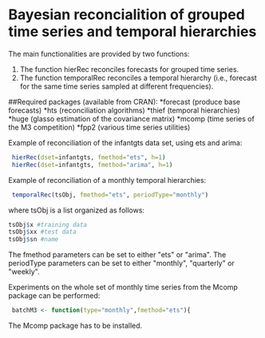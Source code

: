 # Bayesian reconcialition of grouped time series and temporal hierarchies 

The main functionalities are provided by two functions:
1. The function hierRec reconciles forecasts for grouped time series.
2. The function temporalRec reconciles a temporal hierarchy (i.e., forecast for the same time series sampled at different frequencies).

##Required packages (available from CRAN):
*forecast (produce base forecasts)
*hts (reconciliation algorithms)
*thief (temporal hierarchies)
*huge (glasso estimation of the covariance matrix)
*mcomp (time series of the M3 competition)
*fpp2 (various time series utilities)


Example of reconciliation of the infantgts data set, using ets and arima:
```R
 hierRec(dset=infantgts, fmethod="ets", h=1)
 hierRec(dset=infantgts, fmethod="arima", h=1)
```

Example of reconciliation of a monthly temporal hierarchies:

```R
 temporalRec(tsObj, fmethod="ets", periodType="monthly")
```
where tsObj is a list organized as follows:
```R
tsObj$x #training data
tsObj$xx #test data
tsObj$sn #name
```   
The fmethod parameters can be set to either "ets" or "arima".
The periodType parameters can be set to either "monthly", "quarterly" or "weekly".

Experiments on the whole set of monthly time series from the Mcomp package can be performed:
```R
 batchM3 <- function(type="monthly",fmethod="ets"){
```
The Mcomp package has to be installed.
